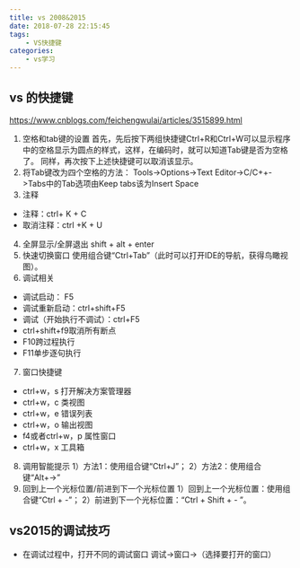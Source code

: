 ```yaml
---
title: vs 2008&2015
date: 2018-07-28 22:15:45
tags: 
    - VS快捷键
categories: 
    - vs学习
---
```

## vs 的快捷键
https://www.cnblogs.com/feichengwulai/articles/3515899.html
1. 空格和tab键的设置
    首先，先后按下两组快捷键Ctrl+R和Ctrl+W可以显示程序中的空格显示为圆点的样式，这样，在编码时，就可以知道Tab键是否为空格了。
    同样，再次按下上述快捷键可以取消该显示。
2. 将Tab键改为四个空格的方法：
    Tools->Options->Text Editor->C/C++->Tabs中的Tab选项由Keep tabs该为Insert Space
3. 注释
- 注释：ctrl+ K + C
- 取消注释：ctrl +K + U
4. 全屏显示/全屏退出
    shift + alt + enter
5. 快速切换窗口
使用组合键“Ctrl+Tab”（此时可以打开IDE的导航，获得鸟瞰视 图）。
6. 调试相关
- 调试启动： F5
- 调试重新启动：ctrl+shift+F5
- 调试（开始执行不调试）：ctrl+F5
- ctrl+shift+f9取消所有断点
- F10跨过程执行
- F11单步逐句执行
7. 窗口快捷键
- ctrl+w，s 打开解决方案管理器
- ctrl+w，c 类视图
- ctrl+w，e 错误列表
- ctrl+w，o 输出视图
- f4或者ctrl+w，p 属性窗口
- ctrl+w，x 工具箱
8. 调用智能提示
1）方法1：使用组合键“Ctrl+J”；
2）方法2：使用组合键“Alt+→”
9. 回到上一个光标位置/前进到下一个光标位置
1）回到上一个光标位置：使用组合键“Ctrl + -”；
2）前进到下一个光标位置：“Ctrl + Shift + - ”。
## vs2015的调试技巧
- 在调试过程中，打开不同的调试窗口
  调试->窗口->（选择要打开的窗口）